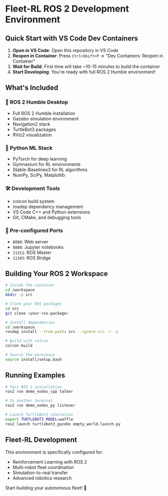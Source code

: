 # Fleet-RL ROS 2 Development Environment

## Quick Start with VS Code Dev Containers

1. **Open in VS Code**: Open this repository in VS Code
2. **Reopen in Container**: Press `Ctrl+Shift+P` → "Dev Containers: Reopen in Container"
3. **Wait for Build**: First time will take ~10-15 minutes to build the container
4. **Start Developing**: You're ready with full ROS 2 Humble environment!

## What's Included

### 🤖 ROS 2 Humble Desktop
- Full ROS 2 Humble installation
- Gazebo simulation environment
- Navigation2 stack
- TurtleBot3 packages
- RViz2 visualization

### 🐍 Python ML Stack
- PyTorch for deep learning
- Gymnasium for RL environments
- Stable-Baselines3 for RL algorithms
- NumPy, SciPy, Matplotlib

### 🛠️ Development Tools
- colcon build system
- rosdep dependency management
- VS Code C++ and Python extensions
- Git, CMake, and debugging tools

### 🔌 Pre-configured Ports
- `8080`: Web server
- `8888`: Jupyter notebooks
- `11311`: ROS Master
- `11345`: ROS Bridge

## Building Your ROS 2 Workspace

```bash
# Inside the container
cd /workspace
mkdir -p src

# Clone your ROS packages
cd src
git clone <your-ros-package>

# Install dependencies
cd /workspace
rosdep install --from-paths src --ignore-src -r -y

# Build with colcon
colcon build

# Source the workspace
source install/setup.bash
```

## Running Examples

```bash
# Test ROS 2 installation
ros2 run demo_nodes_cpp talker

# In another terminal
ros2 run demo_nodes_py listener

# Launch TurtleBot3 simulation
export TURTLEBOT3_MODEL=waffle
ros2 launch turtlebot3_gazebo empty_world.launch.py
```

## Fleet-RL Development

This environment is specifically configured for:
- Reinforcement Learning with ROS 2
- Multi-robot fleet coordination
- Simulation-to-real transfer
- Advanced robotics research

Start building your autonomous fleet! 🚀
